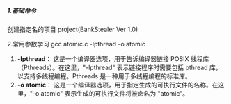 ##### 1.基础命令
创建指定名的项目
project(BankStealer Ver 1.0) 

2.常用参数学习
gcc atomic.c -lpthread -o atomic

1. **-lpthread**： 这是一个编译器选项，用于告诉编译器链接 POSIX 线程库（Pthreads）。在这里，"-lpthread" 表示链接程序时需要包括 pthread 库，以支持多线程编程。Pthreads 是一种用于多线程编程的标准库。
2. **-o atomic**： 这是一个编译器选项，用于指定生成的可执行文件的名称。在这里，"-o atomic" 表示生成的可执行文件将被命名为 "atomic"。



